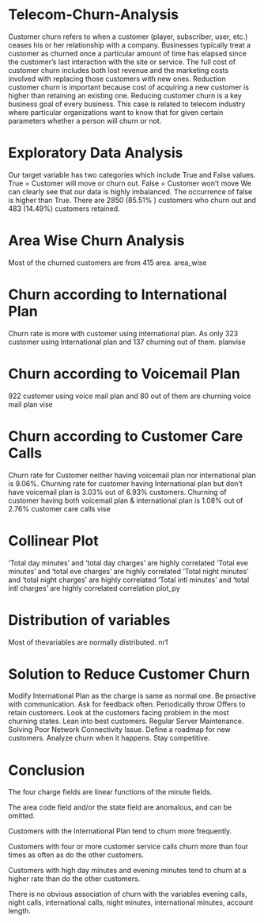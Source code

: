 # Telecom-Churn-Analysis
Customer churn refers to when a customer (player, subscriber, user, etc.) ceases his or her relationship with a company. Businesses typically treat a customer as churned once a particular amount of time has elapsed since the customer’s last interaction with the site or service. The full cost of customer churn includes both lost revenue and the marketing costs involved with replacing those customers with new ones. Reduction customer churn is important because cost of acquiring a new customer is higher than retaining an existing one. Reducing customer churn is a key business goal of every business. This case is related to telecom industry where particular organizations want to know that for given certain parameters whether a person will churn or not.
# Exploratory Data Analysis
Our target variable has two categories which include True and False values. True = Customer will move or churn out. False = Customer won’t move We can clearly see that our data is highly imbalanced. The occurrence of false is higher than True. There are 2850 (85.51% ) customers who churn out and 483 (14.49%) customers retained.
# Area Wise Churn Analysis
Most of the churned customers are from 415 area. area_wise

# Churn according to International Plan
Churn rate is more with customer using international plan. As only 323 customer using International plan and 137 churning out of them. planvise

# Churn according to Voicemail Plan
922 customer using voice mail plan and 80 out of them are churning voice mail plan vise

# Churn according to Customer Care Calls
Churn rate for Customer neither having voicemail plan nor international plan is 9.06%. Churning rate for customer having International plan but don’t have voicemail plan is 3.03% out of 6.93% customers. Churning of customer having both voicemail plan & international plan is 1.08% out of 2.76% customer care calls vise
# Collinear Plot
‘Total day minutes’ and ‘total day charges’ are highly correlated ‘Total eve minutes’ and ‘total eve charges’ are highly correlated ‘Total night minutes’ and ‘total night charges’ are highly correlated ‘Total intl minutes’ and ‘total intl charges’ are highly correlated correlation plot_py
# Distribution of variables
Most of thevariables are normally distributed. nr1

# Solution to Reduce Customer Churn
Modify International Plan as the charge is same as normal one. Be proactive with communication. Ask for feedback often. Periodically throw Offers to retain customers. Look at the customers facing problem in the most churning states. Lean into best customers. Regular Server Maintenance. Solving Poor Network Connectivity Issue. Define a roadmap for new customers. Analyze churn when it happens. Stay competitive.

# Conclusion
The four charge fields are linear functions of the minute fields.

The area code field and/or the state field are anomalous, and can be omitted.

Customers with the International Plan tend to churn more frequently.

Customers with four or more customer service calls churn more than four times as often as do the other customers.

Customers with high day minutes and evening minutes tend to churn at a higher rate than do the other customers.

There is no obvious association of churn with the variables evening calls, night calls, international calls, night minutes, international minutes, account length.
